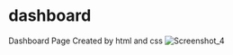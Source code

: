 # dashboard
Dashboard Page Created by html and css
![Screenshot_4](https://github.com/codingbyamit/dashboard/assets/122292391/35b5833e-1752-4d5a-8859-bc5916025ff1)
